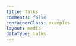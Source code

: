 ```yaml
---
title: Talks
comments: false
containerClass: examples
layout: media
dataType: talks
---
```


<!--
  If you're looking to add content to our Talks page,
  Go to ../source/_data/talks.yml and add your talk.
-->
